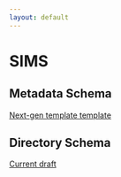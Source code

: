 ```yaml
---
layout: default
---
```


# SIMS

## Metadata Schema
[Next-gen template template](https://docs.google.com/spreadsheets/d/1X9o6Ged_aHhItKVrH3THNM0Zpz8LGj-jCprLdVIAkNo)

## Directory Schema
[Current draft](https://docs.google.com/spreadsheets/d/1I2aXIpOQHBjeLbKsVn0qJTOH7vtByeQ9t_1EnlTAPL4)
